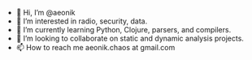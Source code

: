 - 👋 Hi, I’m @aeonik
- 👀 I’m interested in radio, security, data.
- 🌱 I’m currently learning Python, Clojure, parsers, and compilers.
- 💞️ I’m looking to collaborate on static and dynamic analysis projects.
- 📫 How to reach me aeonik.chaos at gmail.com

<!---
aeonik/aeonik is a ✨ special ✨ repository because its `README.md` (this file) appears on your GitHub profile.
You can click the Preview link to take a look at your changes.
--->
